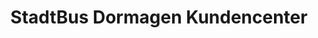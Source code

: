 ---
title: "StadtBus Dormagen Kundencenter"
url: /dormagen/stadtbus-dormagen-kundencenter/
shop: Tickets
---